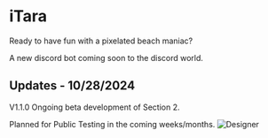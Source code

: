 # iTara
Ready to have fun with a pixelated beach maniac?

A new discord bot coming soon to the discord world.
## Updates - 10/28/2024
V1.1.0
Ongoing beta development of Section 2.

Planned for Public Testing in the coming weeks/months.
![Designer](https://github.com/user-attachments/assets/d7e0f238-9f5d-480c-9f8f-072424992735)
